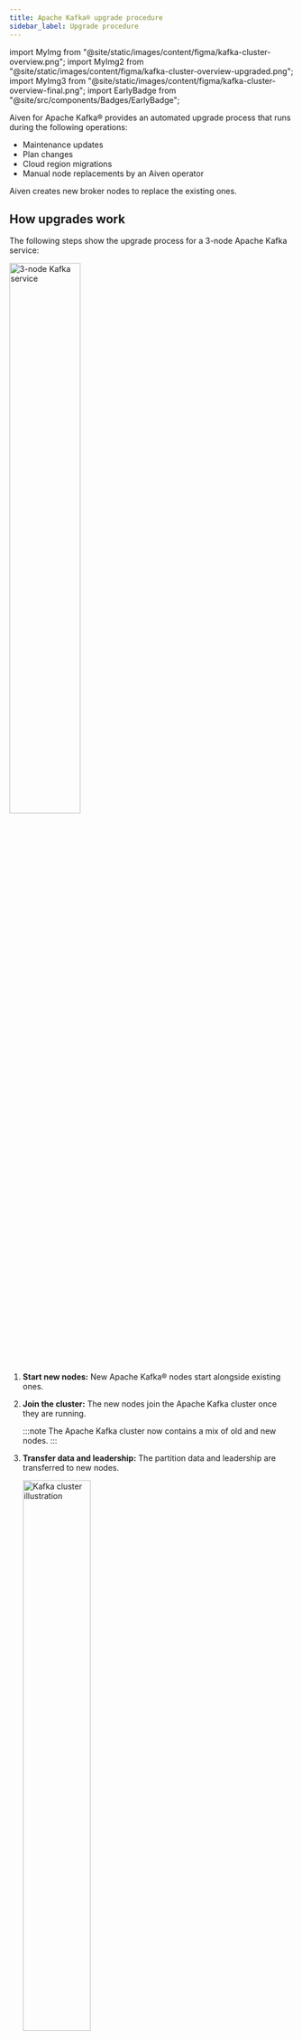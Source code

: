```yaml
---
title: Apache Kafka® upgrade procedure
sidebar_label: Upgrade procedure
---
```


import MyImg from "@site/static/images/content/figma/kafka-cluster-overview.png";
import MyImg2 from "@site/static/images/content/figma/kafka-cluster-overview-upgraded.png";
import MyImg3 from "@site/static/images/content/figma/kafka-cluster-overview-final.png";
import EarlyBadge from "@site/src/components/Badges/EarlyBadge";

Aiven for Apache Kafka® provides an automated upgrade process that runs during the following operations:

- Maintenance updates
- Plan changes
- Cloud region migrations
- Manual node replacements by an Aiven operator

Aiven creates new broker nodes to replace the existing ones.

## How upgrades work

<!-- vale off -->
The following steps show the upgrade process for a 3-node Apache Kafka service:
<!-- vale on -->

<img src={MyImg} className="centered" alt="3-node Kafka service" width="50%" />

1. **Start new nodes:** New Apache Kafka® nodes start alongside existing ones.

1. **Join the cluster:** The new nodes join the Apache Kafka cluster once they are running.

   :::note
   The Apache Kafka cluster now contains a mix of old and new nodes.
   :::

1. **Transfer data and leadership:** The partition data and leadership are transferred
   to new nodes.

    <img src={MyImg2} className="centered" alt="Kafka cluster illustration" width="50%" />

    :::warning
    This step is CPU intensive because of the additional data movement.
    :::

1. **Retire old nodes:** Old nodes are removed after their data is transferred.

   :::note
   The number of new nodes added depends on the cluster size. By default, up to 6 nodes
   are replaced at a time during the upgrade.
   :::

1. **Finish upgrade**: The process finishes when all old nodes are removed.

    <img src={MyImg3} className="centered" alt="Kafka cluster new node illustration" width="50%" />

## Service availability during upgrades

Your Aiven for Apache Kafka service remains available during upgrades. All active
nodes stay operational, and clients can continue to connect.

What to expect during upgrades:

- Possible slower performance: Data transfers between nodes can reduce cluster
  performance, especially if the cluster is already near capacity.
- Temporary client warnings: You may see `leader not found` warnings in application
  logs during partition leadership changes.
- Automatic handling: Most Kafka client libraries retry automatically and handle these
warnings without manual action.

These effects are temporary and resolve as the upgrade completes.

For more information,
see [NOT\_LEADER\_FOR\_PARTITION errors](/docs/products/kafka/concepts/non-leader-for-partition).

## Upgrade duration

The time required to complete an upgrade depends on several factors:

- **Data volume:** Larger datasets take longer to process.
- **Number of partitions:** Each partition adds processing overhead.
- **Cluster load:** Heavily loaded clusters have fewer resources available for upgrades.

To reduce upgrade times, Aiven recommends performing upgrades during periods of low
traffic to minimize the impact on producers and consumers. If your service is
resource-constrained, consider pausing non-essential workloads during the upgrade.
This frees up resources for coordinating and transferring data between nodes, improving
efficiency.

## Rollback options

Rollback is not available because old nodes are removed once the upgrade progresses.

:::note
Nodes holding data are not removed until data transfer is complete, preventing data
loss. If the upgrade does not progress, old nodes remain in the cluster.
:::

If sufficient disk capacity is available, you can downgrade to a smaller plan. Use the
[Aiven Console](/docs/platform/howto/scale-services) or the
[Aiven CLI](/docs/tools/cli/service-cli#avn-cli-service-update) to perform the downgrade.

The upgrade process remains the same when changing the node type during a service plan
change. For instance, when downgrading to a plan with fewer resources, such as fewer
CPUs, memory, or disk space, the latest system software versions are applied to all
new nodes, and data is transferred accordingly.

## Upgrade impact and risks

Upgrades can increase CPU usage because of partition leadership changes and data
transfers to new nodes. To reduce the risk of disruptions, schedule the
upgrade during low-traffic periods and minimize the cluster's normal workload
by pausing non-essential producers and consumers.

If you are upgrading to a smaller plan, the disk may reach the
[maximum allowed limit](https://aiven.io/docs/products/kafka/howto/prevent-full-disks),
which can block the upgrade. Check disk usage before upgrading and ensure there is enough free space.

:::note
In critical situations, Aiven's operations team can temporarily add extra storage to
the old nodes.
:::

## Upgrading to Apache Kafka® 4.0

To upgrade to Apache Kafka® 4.0 or later, your service must first upgrade to
Apache Kafka 3.9 and migrate to [KRaft mode](/docs/products/kafka/concepts/kraft-mode).

- Services running Apache Kafka 3.8 or earlier (ZooKeeper-based) cannot be
  upgraded directly to 4.0. They must first upgrade to 3.9, which performs
  the ZooKeeper to KRaft migration.
- After migrating to KRaft in 3.9, the service can be upgraded to 4.0 or any
  later version.
- Once a service is migrated to KRaft, rollback to ZooKeeper is not possible.

## Transitioning to KRaft

With the release of Apache Kafka® 3.9, Aiven introduces support for Apache Kafka Raft
(KRaft), the new consensus protocol for Kafka metadata management. KRaft simplifies the
architecture while keeping compatibility with existing features and integrations,
including Aiven for Apache Kafka Connect, Aiven for Apache Kafka MirrorMaker 2, and
Aiven for Karapace.

Apache Kafka 3.9 includes all features from Apache Kafka 3.8. Some controller metrics
are no longer available due to the transition to KRaft mode. For details,
see [Apache Kafka controller metrics](/docs/products/kafka/reference/kafka-metrics-prometheus#kraft-mode-and-metrics-changes).
ACL permissions and governance behaviors remain unchanged.

For a detailed overview of how KRaft mode works and how it differs from ZooKeeper-based
metadata management, see [KRaft in Aiven for Apache Kafka®](/docs/products/kafka/concepts/kraft-mode).

### Availability and migration

#### New services

- All new Aiven for Apache Kafka services with Apache Kafka 3.9 run KRaft as the default
  metadata management protocol.
- Startup-4 replaces Startup-2 plans in Apache Kafka 3.9 and later. All feature
  restrictions from Startup-2 also apply to Startup-4, including Datadog restrictions.
- Available on all cloud providers.

#### Existing services

- Migration from ZooKeeper to KRaft is part of the upgrade from Apache Kafka 3.x to 3.9.
  This migration will be available soon.
- Aiven will notify you when your service becomes eligible for migration. For details,
  see [Migration from ZooKeeper to KRaft](/docs/products/kafka/concepts/kraft-mode#migration-from-zookeeper-to-kraft).
- After migrating to Kafka 3.9 in KRaft mode, you can upgrade to Kafka 4.0 or later.
- To support this transition, Aiven has extended support for Apache Kafka 3.8 by one
  year, allowing sufficient time for planning and migration.

#### Performance impact

Performance testing across different cloud providers and plan sizes has not shown
significant changes.
